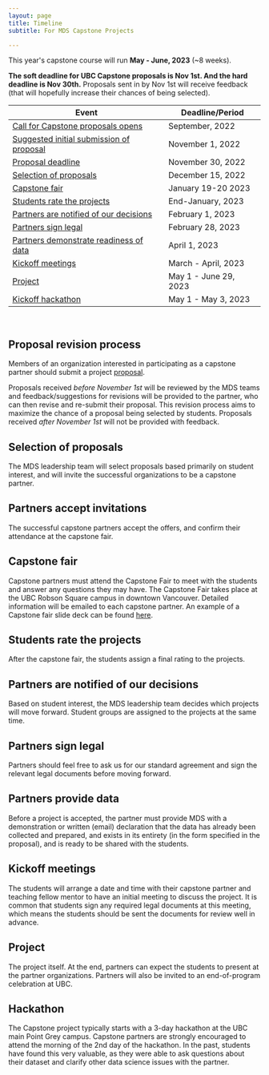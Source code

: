 ```yaml
---
layout: page
title: Timeline
subtitle: For MDS Capstone Projects

---
```


This year's capstone course will run __May - June, 2023__ (~8 weeks).

**The soft deadline for UBC Capstone proposals is Nov 1st. And the hard deadline is Nov 30th.** Proposals sent in by Nov 1st will receive feedback (that will hopefully increase their chances of being selected).

| Event                                                                                          | Deadline/Period       |
|------------------------------------------------------------------------------------------------|-----------------------|
| [Call for Capstone proposals opens](https://ubc-mds.github.io/capstone/proposal/) | September, 2022         |
| [Suggested initial submission of proposal](#proposal-revision-process)                         | November 1, 2022     |
| [Proposal deadline](#proposal-revision-process)                                                | November 30, 2022     |
| [Selection of proposals](#selection-of-proposals)                                              | December 15, 2022      |
| [Capstone fair](#capstone-fair)                                                                | January 19-20 2023   |
| [Students rate the projects](#students-rate-the-projects)                                      | End-January, 2023    |
| [Partners are notified of our decisions](#partners-are-notified-of-our-decisions)              | February 1, 2023         |
| [Partners sign legal](#partners-sign-legal)                                                    | February 28, 2023         |
| [Partners demonstrate readiness of data](#partners-provide-data)                               | April 1, 2023         |
| [Kickoff meetings](#kickoff-meetings)                                                          | March - April, 2023   |
| [Project](#project)                                                                            | May 1 - June 29, 2023 |
| [Kickoff hackathon](#hackathon)                                                                | May 1 - May 3, 2023   |

<br>

## Proposal revision process

Members of an organization interested in participating as a capstone partner should submit a project [proposal](https://ubc-mds.github.io/capstone/proposal/).

Proposals received *before November 1st* will be reviewed by the MDS teams and feedback/suggestions for revisions will be provided to the partner, who can then revise and re-submit their proposal. This revision process aims to maximize the chance of a proposal being selected by students. Proposals received *after November 1st* will not be provided with feedback.

## Selection of proposals

The MDS leadership team will select proposals based primarily on student interest, and will invite the successful organizations to be a capstone partner.

## Partners accept invitations

The successful capstone partners accept the offers, and confirm their attendance at the capstone fair.

## Capstone fair

Capstone partners must attend the Capstone Fair to meet with the students and answer any questions they may have. The Capstone Fair takes place at the UBC Robson Square campus in downtown Vancouver. Detailed information will be emailed to each capstone partner. An example of a Capstone fair slide deck can be found [here](/capstone/Sauder2019CapstoneFair.pdf).

## Students rate the projects

After the capstone fair, the students assign a final rating to the projects.

## Partners are notified of our decisions

Based on student interest, the MDS leadership team decides which projects will move forward. Student groups are assigned to the projects at the same time.

## Partners sign legal

Partners should feel free to ask us for our standard agreement and sign the relevant legal documents before moving forward.

## Partners provide data

Before a project is accepted, the partner must provide MDS with a demonstration or written (email) declaration that the data has already been collected and prepared, and exists in its entirety (in the form specified in the proposal), and is ready to be shared with the students.

## Kickoff meetings

The students will arrange a date and time with their capstone partner and teaching fellow mentor to have an initial meeting to discuss the project. It is common that students sign any required legal documents at this meeting, which means the students should be sent the documents for review well in advance.

## Project

The project itself. At the end, partners can expect the students to present at the partner organizations. Partners will also be invited to an end-of-program celebration at UBC.

## Hackathon

The Capstone project typically starts with a 3-day hackathon at the UBC main Point Grey campus. Capstone partners are strongly encouraged to attend the morning of the 2nd day of the hackathon. In the past, students have found this very valuable, as they were able to ask questions about their dataset and clarify other data science issues with the partner.
